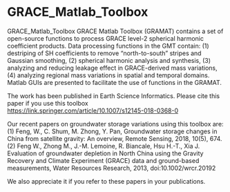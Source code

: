 # GRACE_Matlab_Toolbox
GRACE_Matlab_Toolbox
GRACE Matlab Toolbox (GRAMAT) contains a set of open-source functions to process GRACE level-2 spherical harmonic coefficient products. Data processing functions in the GMT contain: (1) destriping of SH coefficients to remove “north-to-south” stripes and Gaussian smoothing, (2) spherical harmonic analysis and synthesis, (3) analyzing and reducing leakage effect in GRACE-derived mass variations, (4) analyzing regional mass variations in spatial and temporal domains. Matlab GUIs are presented to facilitate the use of functions in the GRAMAT.

The work has been published in Earth Science Informatics. Please cite this paper if you use this toolbox https://link.springer.com/article/10.1007/s12145-018-0368-0

Our recent papers on groundwater storage variations using this toolbox are:
(1)	Feng, W., C. Shum, M. Zhong, Y. Pan, Groundwater storage changes in China from satellite gravity: An overview, Remote Sensing, 2018, 10(5), 674.
(2)	Feng W., Zhong M., J.-M. Lemoine, R. Biancale, Hsu H.-T., Xia J. Evaluation of groundwater depletion in North China using the Gravity Recovery and Climate Experiment (GRACE) data and ground-based measurements, Water Resources Research, 2013, doi:10.1002/wrcr.20192

We also appreciate it if you refer to these papers in your publications.
